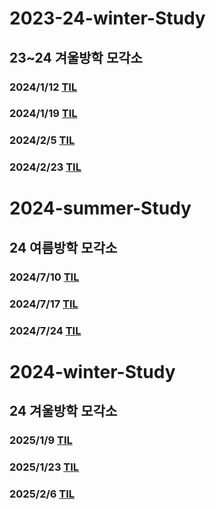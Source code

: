 # 2023-24-winter-Study
## 23~24 겨울방학 모각소
### 2024/1/12 [TIL](https://github.com/owl2lwo12/2023-24-winter-Study/tree/main/WinterStudy/24-1-12)
### 2024/1/19 [TIL](https://github.com/owl2lwo12/2023-24-winter-Study/blob/main/WinterStudy/24-1-19)
### 2024/2/5 [TIL](https://github.com/owl2lwo12/2023-24-winter-Study/tree/main/WinterStudy/24-2-5)
### 2024/2/23 [TIL](https://github.com/owl2lwo12/2023-24-winter-Study/tree/main/WinterStudy/24-2-23)

# 2024-summer-Study
## 24 여름방학 모각소
### 2024/7/10 [TIL](https://github.com/owl2lwo12/2023-24-winter-Study/tree/main/24SummerStudy/24-7-10)
### 2024/7/17 [TIL](https://github.com/owl2lwo12/2023-24-winter-Study/tree/main/24SummerStudy/24-7-17)
### 2024/7/24 [TIL](https://github.com/owl2lwo12/2023-24-winter-Study/tree/main/24SummerStudy/24-7-24)

# 2024-winter-Study
## 24 겨울방학 모각소
### 2025/1/9 [TIL](https://github.com/owl2lwo12/2023-24-winter-Study/tree/main/24WinterStudy/25-1-9)
### 2025/1/23 [TIL](https://github.com/owl2lwo12/2023-24-winter-Study/tree/main/24WinterStudy/25-1-23)
### 2025/2/6 [TIL](https://github.com/owl2lwo12/2023-24-winter-Study/tree/main/24WinterStudy/25-2-6)